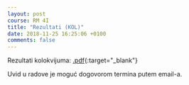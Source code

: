 ```yaml
---
layout: post
course: RM 4I
title: "Rezultati (KOL)"
date: 2018-11-25 16:25:06 +0100
comments: false
---
```


Rezultati kolokvijuma: 
[.pdf](/courses/rm/results/2018_2019_I/RM_4I_KOL_2018_2019.pdf){:target="_blank"}

Uvid u radove je moguć dogovorom termina putem email-a.